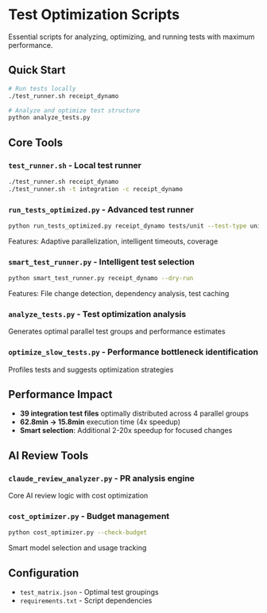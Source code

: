 # Test Optimization Scripts

Essential scripts for analyzing, optimizing, and running tests with maximum performance.

## Quick Start
```bash
# Run tests locally 
./test_runner.sh receipt_dynamo

# Analyze and optimize test structure
python analyze_tests.py
```

## Core Tools

### `test_runner.sh` - Local test runner
```bash
./test_runner.sh receipt_dynamo
./test_runner.sh -t integration -c receipt_dynamo
```

### `run_tests_optimized.py` - Advanced test runner
```bash
python run_tests_optimized.py receipt_dynamo tests/unit --test-type unit
```
Features: Adaptive parallelization, intelligent timeouts, coverage

### `smart_test_runner.py` - Intelligent test selection
```bash
python smart_test_runner.py receipt_dynamo --dry-run
```
Features: File change detection, dependency analysis, test caching

### `analyze_tests.py` - Test optimization analysis
Generates optimal parallel test groups and performance estimates

### `optimize_slow_tests.py` - Performance bottleneck identification
Profiles tests and suggests optimization strategies

## Performance Impact
- **39 integration test files** optimally distributed across 4 parallel groups
- **62.8min → 15.8min** execution time (4x speedup)
- **Smart selection**: Additional 2-20x speedup for focused changes

## AI Review Tools

### `claude_review_analyzer.py` - PR analysis engine
Core AI review logic with cost optimization

### `cost_optimizer.py` - Budget management
```bash
python cost_optimizer.py --check-budget
```
Smart model selection and usage tracking

## Configuration
- `test_matrix.json` - Optimal test groupings
- `requirements.txt` - Script dependencies